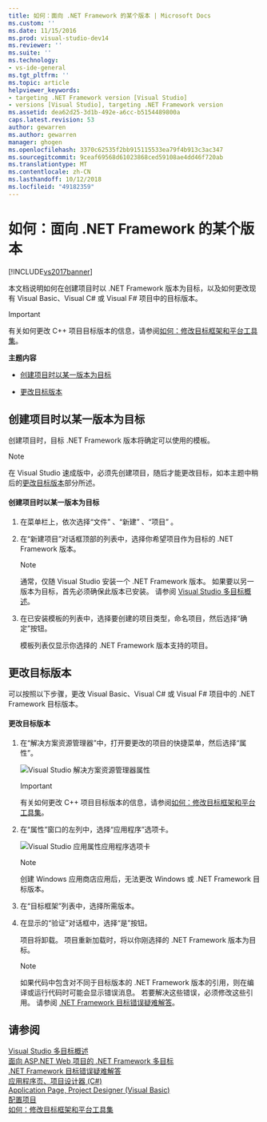 ```yaml
---
title: 如何：面向 .NET Framework 的某个版本 | Microsoft Docs
ms.custom: ''
ms.date: 11/15/2016
ms.prod: visual-studio-dev14
ms.reviewer: ''
ms.suite: ''
ms.technology:
- vs-ide-general
ms.tgt_pltfrm: ''
ms.topic: article
helpviewer_keywords:
- targeting .NET Framework version [Visual Studio]
- versions [Visual Studio], targeting .NET Framework version
ms.assetid: dea62d25-3d1b-492e-a6cc-b5154489800a
caps.latest.revision: 53
author: gewarren
ms.author: gewarren
manager: ghogen
ms.openlocfilehash: 3370c62535f2bb915115533ea79f4b913c3ac347
ms.sourcegitcommit: 9ceaf69568d61023868ced59108ae4dd46f720ab
ms.translationtype: MT
ms.contentlocale: zh-CN
ms.lasthandoff: 10/12/2018
ms.locfileid: "49182359"
---
```

# <a name="how-to-target-a-version-of-the-net-framework"></a>如何：面向 .NET Framework 的某个版本
[!INCLUDE[vs2017banner](../includes/vs2017banner.md)]

本文档说明如何在创建项目时以 .NET Framework 版本为目标，以及如何更改现有 Visual Basic、Visual C# 或 Visual F# 项目中的目标版本。  
  
> [!IMPORTANT]
>  有关如何更改 C++ 项目目标版本的信息，请参阅[如何：修改目标框架和平台工具集](http://msdn.microsoft.com/library/031b1d54-e6e1-4da7-9868-3e75a87d9ffe)。  
  
 **主题内容**  
  
-   [创建项目时以某一版本为目标](../ide/how-to-target-a-version-of-the-dotnet-framework.md#bkmk_new)  
  
-   [更改目标版本](../ide/how-to-target-a-version-of-the-dotnet-framework.md#bkmk_existing)  
  
##  <a name="bkmk_new"></a>创建项目时以某一版本为目标  
 创建项目时，目标 .NET Framework 版本将确定可以使用的模板。  
  
> [!NOTE]
>  在 Visual Studio 速成版中，必须先创建项目，随后才能更改目标，如本主题中稍后的[更改目标版本](../ide/how-to-target-a-version-of-the-dotnet-framework.md#bkmk_existing)部分所述。  
  
#### <a name="to-target-a-version-when-you-create-a-project"></a>创建项目时以某一版本为目标  
  
1.  在菜单栏上，依次选择“文件” 、“新建” 、“项目” 。  
  
2.  在“新建项目”对话框顶部的列表中，选择你希望项目作为目标的 .NET Framework 版本。  
  
    > [!NOTE]
    >  通常，仅随 Visual Studio 安装一个 .NET Framework 版本。 如果要以另一版本为目标，首先必须确保此版本已安装。 请参阅 [Visual Studio 多目标概述](../ide/visual-studio-multi-targeting-overview.md)。  
  
3.  在已安装模板的列表中，选择要创建的项目类型，命名项目，然后选择“确定”按钮。  
  
     模板列表仅显示你选择的 .NET Framework 版本支持的项目。  
  
##  <a name="bkmk_existing"></a>更改目标版本  
 可以按照以下步骤，更改 Visual Basic、Visual C# 或 Visual F# 项目中的 .NET Framework 目标版本。  
  
#### <a name="to-change-the-targeted-version"></a>更改目标版本  
  
1.  在“解决方案资源管理器”中，打开要更改的项目的快捷菜单，然后选择“属性”。  
  
     ![Visual Studio 解决方案资源管理器属性](../ide/media/vs-slnexplorer-properties.png "vs_slnExplorer_Properties")  
  
    > [!IMPORTANT]
    >  有关如何更改 C++ 项目目标版本的信息，请参阅[如何：修改目标框架和平台工具集](http://msdn.microsoft.com/library/031b1d54-e6e1-4da7-9868-3e75a87d9ffe)。  
  
2.  在“属性”窗口的左列中，选择“应用程序”选项卡。  
  
     ![Visual Studio 应用属性应用程序选项卡](../ide/media/vs-slnexplorer-properties-applicationtab.png "vs_slnExplorer_Properties_ApplicationTab")  
  
    > [!NOTE]
    >  创建 Windows 应用商店应用后，无法更改 Windows 或 .NET Framework 目标版本。  
  
3.  在“目标框架”列表中，选择所需版本。  
  
4.  在显示的“验证”对话框中，选择“是”按钮。  
  
     项目将卸载。 项目重新加载时，将以你刚选择的 .NET Framework 版本为目标。  
  
    > [!NOTE]
    >  如果代码中包含对不同于目标版本的 .NET Framework 版本的引用，则在编译或运行代码时可能会显示错误消息。 若要解决这些错误，必须修改这些引用。 请参阅 [.NET Framework 目标错误疑难解答](../msbuild/troubleshooting-dotnet-framework-targeting-errors.md)。  
  
## <a name="see-also"></a>请参阅  
 [Visual Studio 多目标概述](../ide/visual-studio-multi-targeting-overview.md)   
 [面向 ASP.NET Web 项目的 .NET Framework 多目标](http://msdn.microsoft.com/library/8b8145a9-62f6-4fc4-8a83-47b0487cbe76)   
 [.NET Framework 目标错误疑难解答](../msbuild/troubleshooting-dotnet-framework-targeting-errors.md)   
 [应用程序页、项目设计器 (C#)](../ide/reference/application-page-project-designer-csharp.md)   
 [Application Page, Project Designer (Visual Basic)](../ide/reference/application-page-project-designer-visual-basic.md)   
 [配置项目](http://msdn.microsoft.com/library/a1489abb-6294-4f8f-b71f-2cb126393526)   
 [如何：修改目标框架和平台工具集](http://msdn.microsoft.com/library/031b1d54-e6e1-4da7-9868-3e75a87d9ffe)




